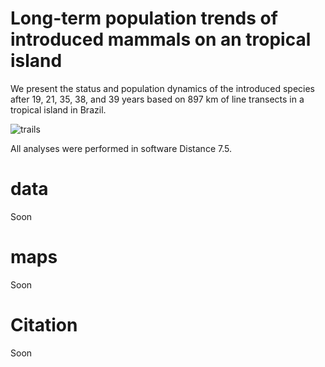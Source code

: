 # Long-term population trends of introduced mammals on an tropical island
We present the status and population dynamics of the introduced species after 19, 21, 35, 38, and 39 years based on 897 km of line transects in a tropical island in Brazil.

![trails](https://github.com/LEEClab/anchieta_mammals/assets/65490803/8093e275-38c4-4194-a090-61ae343a994a)

All analyses were performed in software Distance 7.5.

# data
Soon

# maps
Soon

# Citation
Soon
